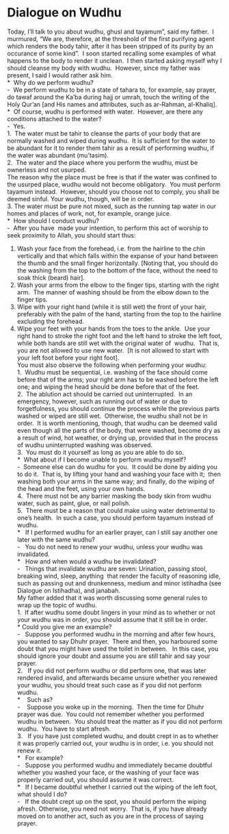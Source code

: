 Dialogue on Wudhu
=================

Today, I’ll talk to you about wudhu, ghusl and tayamum”, said my
father.  I murmured, “We are, therefore, at the threshold of the first
purifying agent which renders the body tahir, after it has been stripped
of its purity by an occurance of some kind”.  I soon started recalling
some examples of what happens to the body to render it unclean.  I then
started asking myself why I should cleanse my body with wudhu.  However,
since my father was present, I said I would rather ask him.  
 \*  Why do we perform wudhu?  
 -  We perform wudhu to be in a state of tahara to, for example, say
prayer,  do tawaf around the Ka’ba during hajj or umrah, touch the
writing of the Holy Qur’an [and His names and attributes, such as
ar-Rahman, al-Khaliq].  
 \*  Of course, wudhu is performed with water.  However, are there any
conditions attached to the water?  
 -  Yes.  
 1.  The water must be tahir to cleanse the parts of your body that are
normally washed and wiped during wudhu.  It is sufficient for the water
to be abundant for it to render them tahir as a result of performing
wudhu, if the water was abundant (mu’tasim).  
 2.  The water and the place where you perform the wudhu, must be
ownerless and not usurped.  
 The reason why the place must be free is that if the water was confined
to the usurped place, wudhu would not become obligatory.  You must
perform tayamum instead.  However, should you choose not to comply, you
shall be deemed sinful. Your wudhu, though, will be in order.  
 3. The water must be pure not mixed, such as the running tap water in
our homes and places of work, not, for example, orange juice.  
 \*  How should I conduct wudhu?  
 -  After you have  made your intention, to perform this act of worship
to seek proximity to Allah, you should start thus:  
 1. Wash your face from the forehead, i.e. from the hairline to the chin
vertically and that which falls within the expanse of your hand between
the thumb and the small finger horizontally. [Noting that, you should do
the washing from the top to the bottom of the face, without the need to
soak thick (beard) hair].         
 2. Wash your arms from the elbow to the finger tips, starting with the
right arm.  The manner of washing should be from the elbow down to the
finger tips.  
 3. Wipe with your right hand (while it is still wet) the front of your
hair, preferably with the palm of the hand, starting from the top to the
hairline excluding the forehead.  
 4. Wipe your feet with your hands from the toes to the ankle.  Use your
right hand to stroke the right foot and the left hand to stroke the left
foot, while both hands are still wet with the original water of  wudhu. 
That is, you are not allowed to use new water.  [It is not allowed to
start with your left foot before your right foot].  
 You must also observe the following when performing your wudhu:  
 1.  Wudhu must be sequential, i.e. washing of the face should come
before that of the arms; your right arm has to be washed before the left
one; and wiping the head should be done before that of the feet.  
 2.  The ablution act should be carried out uninterrupted.  In an
emergency, however, such as running out of water or due to
forgetfulness, you should continue the process while the previous parts
washed or wiped are still wet.  Otherwise, the wudhu shall not be in
order.  It is worth mentioning, though, that wudhu can be deemed valid
even though all the parts of the body, that were washed, become dry as a
result of wind, hot weather, or drying up, provided that in the process
of wudhu uninterrupted washing was observed.  
 3.  You must do it yourself as long as you are able to do so.  
 \*  What about if I become unable to perform wudhu myself?  
 -  Someone else can do wudhu for you.  It could be done by aiding you
to do it.  That is, by lifting your hand and washing your face with it; 
then washing both your arms in the same way; and finally, do the wiping
of the head and the feet, using your own hands.  
 4.  There must not be any barrier masking the body skin from wudhu
water, such as paint, glue, or nail polish.  
 5.  There must be a reason that could make using water detrimental to
one’s health.  In such a case, you should perform tayamum instead of
wudhu.  
 \*   If I performed wudhu for an earlier prayer, can I still say
another one later with the same wudhu?  
 -   You do not need to renew your wudhu, unless your wudhu was
invalidated.  
 \*   How and when would a wudhu be invalidated?  
 -   Things that invalidate wudhu are seven: Urination, passing stool,
breaking wind, sleep, anything  that render the faculty of reasoning
idle, such as passing out and drunkenness, medium and minor istihadha
(see Dialogue on Istihadha), and janabah.  
 My father added that it was worth discussing some general rules to wrap
up the topic of wudhu.  
 1.  If after wudhu some doubt lingers in your mind as to whether or not
your wudhu was in order, you should assume that it still be in order.  
 \* Could you give me an example?  
 -   Suppose you performed wudhu in the morning and after few hours, you
wanted to say Dhuhr prayer.  There and then, you harboured some doubt
that you might have used the toilet in between.   In this case, you
should ignore your doubt and assume you are still tahir and say your
prayer.  
 2.   If you did not perform wudhu or did perform one, that was later
rendered invalid, and afterwards became unsure whether you renewed your
wudhu, you should treat such case as if you did not perform wudhu.  
 \*    Such as?  
 -    Suppose you woke up in the morning.  Then the time for Dhuhr
prayer was due.  You could not remember whether you performed wudhu in
between.  You should treat the matter as if you did not perform wudhu. 
You have to start afresh.  
 3.   If you have just completed wudhu, and doubt crept in as to whether
it was properly carried out, your wudhu is in order, i.e. you should not
renew it.  
 \*   For example?  
 -   Suppose you performed wudhu and immediately became doubtful whether
you washed your face, or the washing of your face was properly carried
out, you should assume it was correct.  
 \*   If I became doubtful whether I carried out the wiping of the left
foot, what should I do?  
 -   If the doubt crept up on the spot, you should perform the wiping
afresh. Otherwise, you need not worry.  That is, if you have already
moved on to another act, such as you are in the process of saying
prayer.


